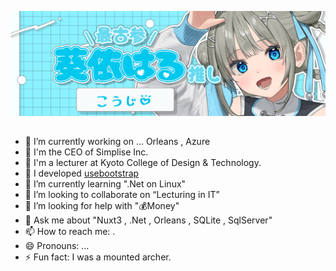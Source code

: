 [![Banner](./assets/haru.png)]()

## 

- 🔭 I’m currently working on ... Orleans , Azure
- 🚀 I'm the CEO of Simplise Inc.
- 🏫 I'm a lecturer at Kyoto College of Design & Technology.
- 🏢 I developed [usebootstrap](https://usebootstrap.org/)  
- 🌱 I’m currently learning ".Net on Linux" 
- 👯 I’m looking to collaborate on “Lecturing in IT” 
- 🤔 I’m looking for help with "💰Money"
- 💬 Ask me about "Nuxt3 , .Net , Orleans , SQLite , SqlServer"
- 📫 How to reach me: .
- 😄 Pronouns: ...
- ⚡ Fun fact: I was a mounted archer.

